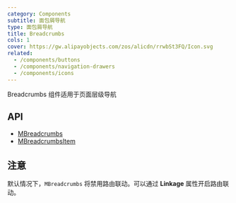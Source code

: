 ```yaml
---
category: Components
subtitle: 面包屑导航
type: 面包屑导航
title: Breadcrumbs
cols: 1
cover: https://gw.alipayobjects.com/zos/alicdn/rrwbSt3FQ/Icon.svg
related:
  - /components/buttons
  - /components/navigation-drawers
  - /components/icons
---
```


Breadcrumbs 组件适用于页面层级导航

## API

- [MBreadcrumbs](/api/MBreadcrumbs)
- [MBreadcrumbsItem](/api/MBreadcrumbsItem)

## 注意

<!--alert:info-->
默认情况下，`MBreadcrumbs` 将禁用路由联动。可以通过 **Linkage** 属性开启路由联动。

